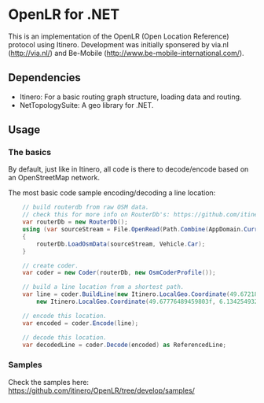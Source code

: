 # OpenLR for .NET

This is an implementation of the OpenLR (Open Location Reference) protocol using Itinero. Development was initially sponsered by via.nl (http://via.nl/) and Be-Mobile (http://www.be-mobile-international.com/). 

## Dependencies

* Itinero: For a basic routing graph structure, loading data and routing.
* NetTopologySuite: A geo library for .NET.

## Usage

### The basics

By default, just like in Itinero, all code is there to decode/encode based on an OpenStreetMap network. 

The most basic code sample encoding/decoding a line location:

```csharp
    // build routerdb from raw OSM data.
    // check this for more info on RouterDb's: https://github.com/itinero/routing/wiki/RouterDb
    var routerDb = new RouterDb();
    using (var sourceStream = File.OpenRead(Path.Combine(AppDomain.CurrentDomain.BaseDirectory, "luxembourg-latest.osm.pbf")))
    {
        routerDb.LoadOsmData(sourceStream, Vehicle.Car);
    }

    // create coder.
    var coder = new Coder(routerDb, new OsmCoderProfile());

    // build a line location from a shortest path.
    var line = coder.BuildLine(new Itinero.LocalGeo.Coordinate(49.67218282319583f, 6.142280101776122f),
        new Itinero.LocalGeo.Coordinate(49.67776489459803f, 6.1342549324035645f));

    // encode this location.
    var encoded = coder.Encode(line);

    // decode this location.
    var decodedLine = coder.Decode(encoded) as ReferencedLine;
```
### Samples

Check the samples here: https://github.com/itinero/OpenLR/tree/develop/samples/
